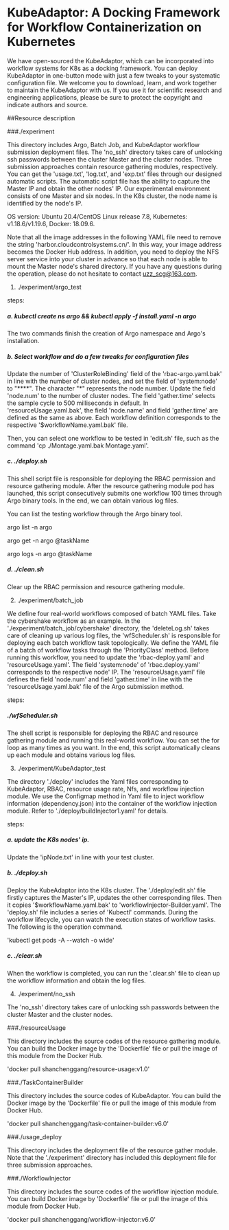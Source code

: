 # KubeAdaptor: A Docking Framework for Workflow Containerization on Kubernetes
We have open-sourced the KubeAdaptor, which can be incorporated into workflow systems for K8s as a docking framework.
You can deploy KubeAdaptor in one-button mode with just a few tweaks to your systematic configuration file. 
We welcome you to download, learn, and work together to maintain the KubeAdaptor with us. If you use it for scientific research and 
engineering applications, please be sure to protect the copyright and indicate authors and source.

##Resource description

###./experiment

This directory includes Argo, Batch Job, and KubeAdaptor workflow submission deployment files.
The 'no_ssh' directory takes care of unlocking ssh passwords between the cluster Master and 
the cluster nodes.
Three submission approaches contain resource gathering modules, respectively.
You can get the 'usage.txt', 'log.txt', and 'exp.txt' files through our designed automatic scripts.
The automatic script file has the ability to capture the Master IP and obtain the other nodes' IP.
Our experimental environment consists of one Master and six nodes. In the K8s cluster, the node name 
is identified by the node's IP.

OS version: Ubuntu 20.4/CentOS Linux release 7.8, Kubernetes: v1.18.6/v1.19.6, Docker: 18.09.6.

Note that all the image addresses in the following YAML file need to remove the string 
'harbor.cloudcontrolsystems.cn/'. In this way, your image address becomes the Docker Hub address.
In addition, you need to deploy the NFS server service into your cluster in advance so that each node is able to
 mount the Master node's shared directory.
If you have any questions during the operation, please do not hesitate to contact uzz_scg@163.com.

1. ./experiment/argo_test

steps:

##### a. kubectl create ns argo && kubectl apply -f install.yaml -n argo

  The two commands finish the creation of Argo namespace and Argo's installation.

##### b. Select workflow and do a few tweaks for configuration files

Update the number of 'ClusterRoleBinding' field of the 'rbac-argo.yaml.bak' in line with the number of cluster nodes, and 
set the field of 'system:node' to "****". The character "\*" represents the node number.
Update the field 'node.num' to the number of cluster nodes. The field 'gather.time' selects 
  the sample cycle to 500 milliseconds in default. 
In 'resourceUsage.yaml.bak', the field 'node.name' and field 'gather.time' are defined as the same as above.
Each workflow definition corresponds to the respective '$workflowName.yaml.bak' file.

Then, you can select one workflow to be tested in 'edit.sh' file, such as the command 'cp ./Montage.yaml.bak Montage.yaml'.

##### c. ./deploy.sh

This shell script file is responsible for deploying the RBAC permission and resource gathering module.
After the resource gathering module pod has launched, this script consecutively
submits one workflow 100 times through Argo binary tools. In the end, we can obtain various log files.

You can list the testing workflow through the Argo binary tool.

  argo list -n argo

  argo get -n argo @taskName

  argo logs -n argo @taskName

##### d. ./clean.sh

Clear up the RBAC permission and resource gathering module.

2. ./experiment/batch_job

We define four real-world workflows composed of batch YAML files. Take the cybershake workflow as an example.
In the './experiment/batch_job/cybershake' directory,  the 'deleteLog.sh' takes care of cleaning up 
various log files, the 'wfScheduler.sh' is responsible for deploying each batch workflow task topologically.
We define the YAML file of a batch of workflow tasks through the 'PriorityClass' method.
Before running this workflow, you need to update the 'rbac-deploy.yaml' and 'resourceUsage.yaml'.
The field 'system:node' of 'rbac.deploy.yaml' corresponds to the respective node' IP.
The 'resourceUsage.yaml' file defines the field 'node.num' and field 'gather.time' in line with
the 'resourceUsage.yaml.bak' file of the Argo submission method.

steps:

##### ./wfScheduler.sh

The shell script is responsible for deploying the RBAC and resource gathering module and 
running this real-world workflow. 
You can set the for loop as many times as you want. In the end, 
this script automatically cleans up each module and obtains various log files.

3. ./experiment/KubeAdaptor_test

The directory './deploy' includes the Yaml files corresponding to KubeAdaptor, RBAC, resource usage rate, Nfs, and workflow injection module.
We use the Configmap method in Yaml file to inject workflow information (dependency.json) into the container of the workflow injection module.
Refer to './deploy/buildInjector1.yaml' for details.

steps:

##### a. update the K8s nodes' ip.

Update the 'ipNode.txt' in line with your test cluster.

##### b. ./deploy.sh

Deploy the KubeAdaptor into the K8s cluster. The './deploy/edit.sh' file firstly captures the Master's IP,
updates the other corresponding files. Then it copies '$workflowName.yaml.bak' to 'workflowInjector-Builder.yaml'.
The 'deploy.sh' file includes a series of 'Kubectl' commands.
During the workflow lifecycle, you can watch the execution states of workflow tasks. The following is the operation command.

'kubectl get pods -A --watch -o wide'

##### c. ./clear.sh

When the workflow is completed, you can run the '.clear.sh' file to clean up the workflow information and obtain the log files.

4. ./experiment/no_ssh
   
The 'no_ssh' directory takes care of unlocking ssh passwords between the cluster Master and the cluster nodes.

###./resourceUsage

This directory includes the source codes of the resource gathering module.
You can build the Docker image by the 'Dockerfile' file or pull the image of this module from the Docker Hub.

'docker pull shanchenggang/resource-usage:v1.0'

###./TaskContainerBuilder

This directory includes the source codes of KubeAdaptor.
You can build the Docker image by the 'Dockerfile' file or pull the image of this module from Docker Hub.

'docker pull shanchenggang/task-container-builder:v6.0'

###./usage_deploy

This directory includes the deployment file of the resource gather module.
Note that the './experiment' directory has included this deployment file for three submission approaches.

###./WorkflowInjector

This directory includes the source codes of the workflow injection module.
You can build Docker image by 'Dockerfile' file or pull the image of this module from Docker Hub.

'docker pull shanchenggang/workflow-injector:v6.0'
